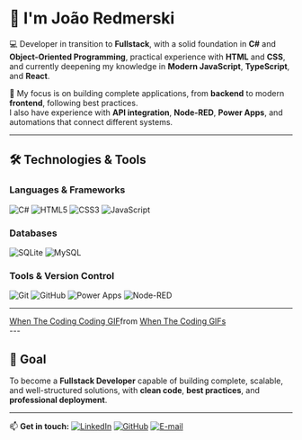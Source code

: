# 👋 I'm João Redmerski  

💻 Developer in transition to **Fullstack**, with a solid foundation in **C#** and **Object-Oriented Programming**, practical experience with **HTML** and **CSS**, and currently deepening my knowledge in **Modern JavaScript**, **TypeScript**, and **React**.  

🚀 My focus is on building complete applications, from **backend** to modern **frontend**, following best practices.  
I also have experience with **API integration**, **Node-RED**, **Power Apps**, and automations that connect different systems.  

---

## 🛠️ Technologies & Tools

### **Languages & Frameworks**
![C#](https://img.shields.io/badge/C%23-239120?style=for-the-badge&logo=c-sharp&logoColor=white)
![HTML5](https://img.shields.io/badge/HTML5-E34F26?style=for-the-badge&logo=html5&logoColor=white)
![CSS3](https://img.shields.io/badge/CSS3-1572B6?style=for-the-badge&logo=css3&logoColor=white)
![JavaScript](https://img.shields.io/badge/JavaScript-F7DF1E?style=for-the-badge&logo=javascript&logoColor=black)

### **Databases**
![SQLite](https://img.shields.io/badge/SQLite-003B57?style=for-the-badge&logo=sqlite&logoColor=white)
![MySQL](https://img.shields.io/badge/MySQL-005C84?style=for-the-badge&logo=mysql&logoColor=white)

### **Tools & Version Control**
![Git](https://img.shields.io/badge/Git-F05032?style=for-the-badge&logo=git&logoColor=white)
![GitHub](https://img.shields.io/badge/GitHub-181717?style=for-the-badge&logo=github&logoColor=white)
![Power Apps](https://img.shields.io/badge/Power%20Apps-742774?style=for-the-badge&logo=powerapps&logoColor=white)
![Node-RED](https://img.shields.io/badge/Node--RED-8F0000?style=for-the-badge&logo=nodered&logoColor=white)

---
<div class="tenor-gif-embed" data-postid="21749595" data-share-method="host" data-aspect-ratio="1.06667" data-width="100%"><a href="https://tenor.com/view/when-the-coding-when-the-coding-when-the-coding-is-when-the-meme-gif-21749595">When The Coding Coding GIF</a>from <a href="https://tenor.com/search/when+the+coding-gifs">When The Coding GIFs</a></div> <script type="text/javascript" async src="https://tenor.com/embed.js"></script>
---

## 🎯 Goal
To become a **Fullstack Developer** capable of building complete, scalable, and well-structured solutions, with **clean code**, **best practices**, and **professional deployment**.

---

📫 **Get in touch:**
[![LinkedIn](https://img.shields.io/badge/LinkedIn-0A66C2?style=for-the-badge&logo=linkedin&logoColor=white)](https://www.linkedin.com/in/joão-redmerski)
[![GitHub](https://img.shields.io/badge/GitHub-181717?style=for-the-badge&logo=github&logoColor=white)](https://github.com/jvredmerski)
[![E-mail](https://img.shields.io/badge/Email-8B0000?style=for-the-badge&logo=gmail&logoColor=white)](mailto:jv.redmerski@gmail.com)
